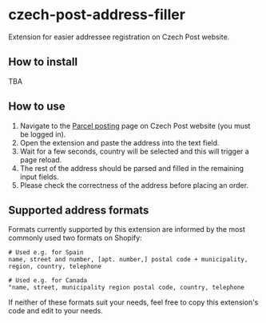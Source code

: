 # czech-post-address-filler

Extension for easier addressee registration on Czech Post website.

## How to install

TBA

## How to use

1. Navigate to the [Parcel posting](https://www.postaonline.cz/odvozy/odvozbaliku/secure/parametrybaliku) page on Czech Post website (you must be logged in).
1. Open the extension and paste the address into the text field.
1. Wait for a few seconds, country will be selected and this will trigger a page reload.
1. The rest of the address should be parsed and filled in the remaining input fields.
1. Please check the correctness of the address before placing an order.

## Supported address formats

Formats currently supported by this extension are informed by the most commonly used two formats on Shopify:

```
# Used e.g. for Spain
name, street and number, [apt. number,] postal code + municipality, region, country, telephone

# Used e.g. for Canada
"name, street, municipality region postal code, country, telephone
```

If neither of these formats suit your needs, feel free to copy this extension's code and edit to your needs.
